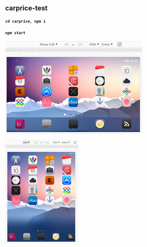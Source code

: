 ## carprice-test

#### `cd carprice, npm i`

#### `npm start`

![alt text](https://github.com/glow27/carprice/blob/main/1111.png)

![alt text](https://github.com/glow27/carprice/blob/main/Capture2211.png)

